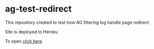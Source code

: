 # ag-test-redirect
This repository created to test how AG filtering log handle page redirect

Site is deployed to Heroku

To open [click here](https://enigmatic-harbor-10545.herokuapp.com/)

